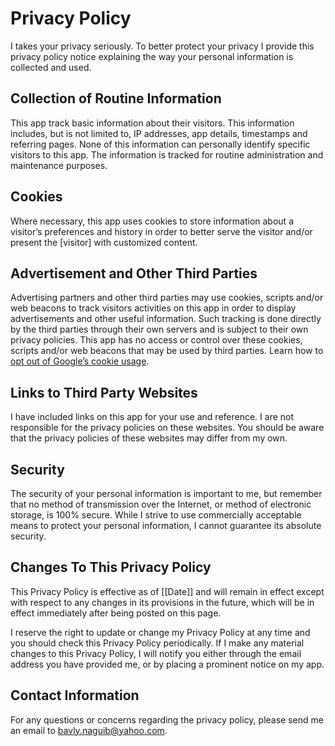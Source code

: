 # Privacy Policy

I takes your privacy seriously. To better protect your privacy I provide this privacy policy notice explaining the way your personal information is collected and used.


## Collection of Routine Information

This app track basic information about their visitors. This information includes, but is not limited to, IP addresses, app details, timestamps and referring pages. None of this information can personally identify specific visitors to this app. The information is tracked for routine administration and maintenance purposes.


## Cookies

Where necessary, this app uses cookies to store information about a visitor’s preferences and history in order to better serve the visitor and/or present the [visitor] with customized content.


## Advertisement and Other Third Parties

Advertising partners and other third parties may use cookies, scripts and/or web beacons to track visitors activities on this app in order to display advertisements and other useful information. Such tracking is done directly by the third parties through their own servers and is subject to their own privacy policies. This app has no access or control over these cookies, scripts and/or web beacons that may be used by third parties. Learn how to [opt out of Google’s cookie usage](http://www.google.com/privacy_ads.html).


## Links to Third Party Websites

I have included links on this app for your use and reference. I are not responsible for the privacy policies on these websites. You should be aware that the privacy policies of these websites may differ from my own.


## Security

The security of your personal information is important to me, but remember that no method of transmission over the Internet, or method of electronic storage, is 100% secure. While I strive to use commercially acceptable means to protect your personal information, I cannot guarantee its absolute security.


## Changes To This Privacy Policy

This Privacy Policy is effective as of [[Date]] and will remain in effect except with respect to any changes in its provisions in the future, which will be in effect immediately after being posted on this page.

I reserve the right to update or change my Privacy Policy at any time and you should check this Privacy Policy periodically. If I make any material changes to this Privacy Policy, I will notify you either through the email address you have provided me, or by placing a prominent notice on my app.


## Contact Information

For any questions or concerns regarding the privacy policy, please send me an email to bavly.naguib@yahoo.com.
